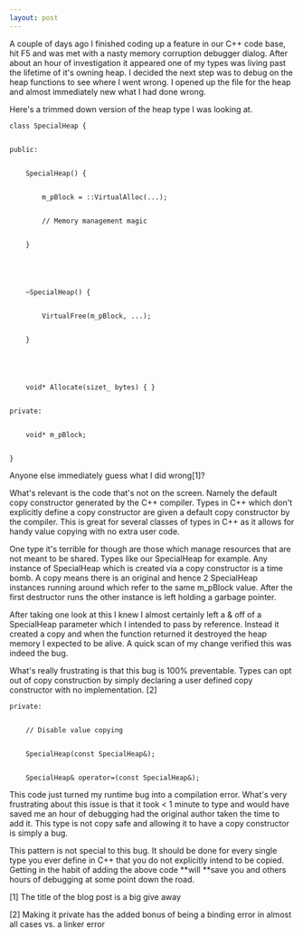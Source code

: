 ```yaml
---
layout: post
---
```

A couple of days ago I finished coding up a feature in our C++ code base, hit
F5 and was met with a nasty memory corruption debugger dialog.  After about an
hour of investigation it appeared one of my types was living past the lifetime
of it's owning heap. I decided the next step was to debug on the heap
functions to see where I went wrong.  I opened up the file for the heap and
almost immediately new what I had done wrong.

Here's a trimmed down version of the heap type I was looking at.

    
    
    class SpecialHeap {


    public:


        SpecialHeap() { 


            m_pBlock = ::VirtualAlloc(...);


            // Memory management magic


        }


    


        ~SpecialHeap() {


            VirtualFree(m_pBlock, ...);


        }


    


        void* Allocate(sizet_ bytes) { }


    private:


        void* m_pBlock;


    }

Anyone else immediately guess what I did wrong[1]?

What's relevant is the code that's not on the screen.  Namely the default copy
constructor generated by the C++ compiler. Types in C++ which don't explicitly
define a copy constructor are given a default copy constructor by the
compiler.  This is great for several classes of types in C++ as it allows for
handy value copying with no extra user code.

One type it's terrible for though are those which manage resources that are
not meant to be shared.  Types like our SpecialHeap for example.  Any instance
of SpecialHeap which is created via a copy constructor is a time bomb.  A copy
means there is an original and hence 2 SpecialHeap instances running around
which refer to the same m_pBlock value.  After the first destructor runs the
other instance is left holding a garbage pointer.

After taking one look at this I knew I almost certainly left a & off of a
SpecialHeap parameter which I intended to pass by reference. Instead it
created a copy and when the function returned it destroyed the heap memory I
expected to be alive.  A quick scan of my change verified this was indeed the
bug.

What's really frustrating is that this bug is 100% preventable.  Types can opt
out of copy construction by simply declaring a user defined copy constructor
with no implementation.  [2]

    
    
    private:


        // Disable value copying


        SpecialHeap(const SpecialHeap&);


        SpecialHeap& operator=(const SpecialHeap&);

This code just turned my runtime bug into a compilation error.  What's very
frustrating about this issue is that it took < 1 minute to type and would have
saved me an hour of debugging had the original author taken the time to add
it.  This type is not copy safe and allowing it to have a copy constructor is
simply a bug.

This pattern is not special to this bug.  It should be done for every single
type you ever define in C++ that you do not explicitly intend to be copied.
Getting in the habit of adding the above code **will **save you and others
hours of debugging at some point down the road.

[1] The title of the blog post is a big give away

[2] Making it private has the added bonus of being a binding error in almost
all cases vs. a linker error

